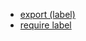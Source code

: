 - [export (label)](http://webpack.github.io/docs/api-in-modules.html#export)
- [require label](http://webpack.github.io/docs/api-in-modules.html#require-label)
